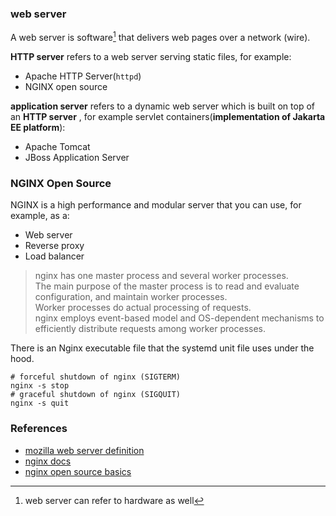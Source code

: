 ### web server    
A web server is software[^1] that delivers web pages over a network (wire).   

**HTTP server** refers to a web server serving static files, for example:    
- Apache HTTP Server(`httpd`)
- NGINX open source

**application server** refers to a dynamic web server which is built on top of an **HTTP server** , for example servlet containers(**implementation of Jakarta EE platform**):      
- Apache Tomcat
- JBoss Application Server

### NGINX Open Source 
NGINX is a high performance and modular server that you can use, for example, as a:    
- Web server
- Reverse proxy
- Load balancer    

> nginx has one master process and several worker processes.       
> The main purpose of the master process is to read and evaluate configuration, and maintain worker processes.        
> Worker processes do actual processing of requests.      
> nginx employs event-based model and OS-dependent mechanisms to efficiently distribute requests among worker processes.     

There is an Nginx executable file that the systemd unit file uses under the hood.    
```shell
# forceful shutdown of nginx (SIGTERM)
nginx -s stop
# graceful shutdown of nginx (SIGQUIT)
nginx -s quit
```
### References
- [mozilla web server definition](https://developer.mozilla.org/en-US/docs/Learn/Common_questions/Web_mechanics/What_is_a_web_server)
- [nginx docs](https://docs.nginx.com/)
- [nginx open source basics](https://nginx.org/en/docs/beginners_guide.html)

[^1]: web server can refer to hardware as well